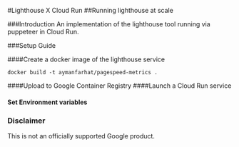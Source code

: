 #Lighthouse X Cloud Run
##Running lighthouse at scale


###Introduction
An implementation of the lighthouse tool running via puppeteer in Cloud Run.

###Setup Guide

####Create a docker image of the lighthouse service



`docker build -t aymanfarhat/pagespeed-metrics .`

####Upload to Google Container Registry
####Launch a Cloud Run service

#### Set Environment variables


### Disclaimer
This is not an officially supported Google product.
